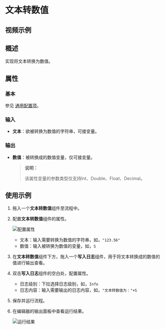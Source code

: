 # 文本转数值

## 视频示例

## 概述

实现将文本转换为数值。

## 属性

### 基本

参见 [通用配置项](../Appendix/CommonConfigurationItems.md)。

### 输入

- **文本**：欲被转换为数值的字符串，可接变量。

### 输出

- **数值**：被转换成的数值变量，仅可接变量。
  
  >**说明：**
  >
  >该属性变量的参数类型仅支持Int、Double、Float、Decimal。

## 使用示例

1. 拖入一个**文本转数值**组件至流程中。
2. 配置**文本转数值**组件的属性。

    ![配置属性](https://docimages.blob.core.chinacloudapi.cn/images/Activities/texttonum20210104.png)

    - 文本：输入需要转换为数值的字符串，如，`"123.56"`
    - 数值：输入被转换为数值的变量，如，`S`

3. 在**文本转数值**组件下方，拖入一个**写入日志**组件，用于将文本转换成的数值的值进行输出查看。
4. 双击**写入日志**组件的空白处，配置属性。

    - 日志级别：下拉选择日志级别，如，`Info`
    - 日志内容：输入需要输出的日志内容，如，`"文本转数值为："+S`

5. 保存并运行流程。
6. 在编辑器的输出面板中查看运行结果。

    ![运行结果](https://docimages.blob.core.chinacloudapi.cn/images/Activities/texttonumresult20210104.png)